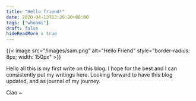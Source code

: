 ```yaml
---
title: "Hello friend!"
date: 2020-04-13T13:20:20+08:00
tags: ["whoami"]
draft: false
hideReadMore : true
---
```


{{< image src="/images/sam.png" alt="Hello Friend" style="border-radius: 8px; width: 150px" >}}

Hello all this is my first write on this blog. I hope for the best and I can consistently put my writings here. Looking forward to have this blog updated, and as journal of my journey.

Ciao ~